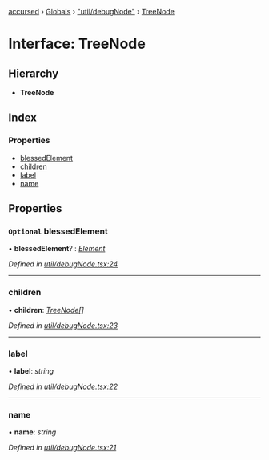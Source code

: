 [accursed](../README.md) › [Globals](../globals.md) › ["util/debugNode"](../modules/_util_debugnode_.md) › [TreeNode](_util_debugnode_.treenode.md)

# Interface: TreeNode

## Hierarchy

* **TreeNode**

## Index

### Properties

* [blessedElement](_util_debugnode_.treenode.md#optional-blessedelement)
* [children](_util_debugnode_.treenode.md#children)
* [label](_util_debugnode_.treenode.md#label)
* [name](_util_debugnode_.treenode.md#name)

## Properties

### `Optional` blessedElement

• **blessedElement**? : *[Element](_jsx_types_.__global.jsx.element.md)*

*Defined in [util/debugNode.tsx:24](https://github.com/cancerberoSgx/accursed/blob/468bf3c/src/util/debugNode.tsx#L24)*

___

###  children

• **children**: *[TreeNode](_util_debugnode_.treenode.md)[]*

*Defined in [util/debugNode.tsx:23](https://github.com/cancerberoSgx/accursed/blob/468bf3c/src/util/debugNode.tsx#L23)*

___

###  label

• **label**: *string*

*Defined in [util/debugNode.tsx:22](https://github.com/cancerberoSgx/accursed/blob/468bf3c/src/util/debugNode.tsx#L22)*

___

###  name

• **name**: *string*

*Defined in [util/debugNode.tsx:21](https://github.com/cancerberoSgx/accursed/blob/468bf3c/src/util/debugNode.tsx#L21)*
